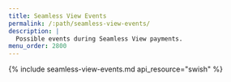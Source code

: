 ```yaml
---
title: Seamless View Events
permalink: /:path/seamless-view-events/
description: |
  Possible events during Seamless View payments.
menu_order: 2800
---
```


{% include seamless-view-events.md api_resource="swish" %}
